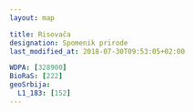```yaml
---
layout: map

title: Risovača
designation: Spomenik prirode
last_modified_at: 2018-07-30T09:53:05+02:00

WDPA: [328900]
BioRaS: [222]
geoSrbija:
  L1_183: [152]
---
```

